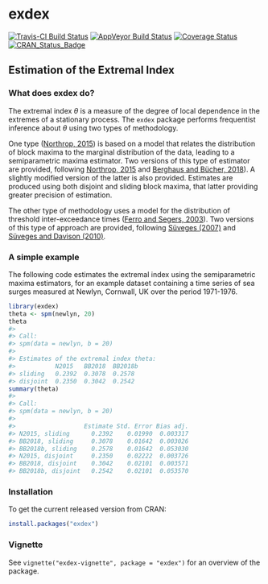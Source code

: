 
<!-- README.md is generated from README.Rmd. Please edit that file -->
exdex
=====

[![Travis-CI Build Status](https://travis-ci.org/paulnorthrop/exdex.svg?branch=master)](https://travis-ci.org/paulnorthrop/exdex) [![AppVeyor Build Status](https://ci.appveyor.com/api/projects/status/github/paulnorthrop/exdex?branch=master&svg=true)](https://ci.appveyor.com/project/paulnorthrop/exdex) [![Coverage Status](https://codecov.io/github/paulnorthrop/exdex/coverage.svg?branch=master)](https://codecov.io/github/paulnorthrop/exdex?branch=master) [![CRAN\_Status\_Badge](https://www.r-pkg.org/badges/version/exdex)](https://cran.r-project.org/package=exdex)

Estimation of the Extremal Index
--------------------------------

### What does exdex do?

The extremal index *θ* is a measure of the degree of local dependence in the extremes of a stationary process. The `exdex` package performs frequentist inference about *θ* using two types of methodology.

One type ([Northrop, 2015](https://doi.org/10.1007/s10687-015-0221-5)) is based on a model that relates the distribution of block maxima to the marginal distribution of the data, leading to a semiparametric maxima estimator. Two versions of this type of estimator are provided, following [Northrop, 2015](https://doi.org/10.1007/s10687-015-0221-5) and [Berghaus and Bücher, 2018](https://doi.org/10.1214/17-AOS1621)). A slightly modified version of the latter is also provided. Estimates are produced using both disjoint and sliding block maxima, that latter providing greater precision of estimation.

The other type of methodology uses a model for the distribution of threshold inter-exceedance times ([Ferro and Segers, 2003](https://doi.org/10.1111/1467-9868.00401)). Two versions of this type of approach are provided, following [Süveges (2007)](https://doi.org/10.1007/s10687-007-0034-2) and [Süveges and Davison (2010)](https://doi.org/10.1214/09-AOAS292).

### A simple example

The following code estimates the extremal index using the semiparametric maxima estimators, for an example dataset containing a time series of sea surges measured at Newlyn, Cornwall, UK over the period 1971-1976.

``` r
library(exdex)
theta <- spm(newlyn, 20)
theta
#> 
#> Call:
#> spm(data = newlyn, b = 20)
#> 
#> Estimates of the extremal index theta:
#>           N2015   BB2018  BB2018b
#> sliding   0.2392  0.3078  0.2578 
#> disjoint  0.2350  0.3042  0.2542
summary(theta)
#> 
#> Call:
#> spm(data = newlyn, b = 20)
#> 
#>                   Estimate Std. Error Bias adj.
#> N2015, sliding      0.2392    0.01990  0.003317
#> BB2018, sliding     0.3078    0.01642  0.003026
#> BB2018b, sliding    0.2578    0.01642  0.053030
#> N2015, disjoint     0.2350    0.02222  0.003726
#> BB2018, disjoint    0.3042    0.02101  0.003571
#> BB2018b, disjoint   0.2542    0.02101  0.053570
```

### Installation

To get the current released version from CRAN:

``` r
install.packages("exdex")
```

### Vignette

See `vignette("exdex-vignette", package = "exdex")` for an overview of the package.

